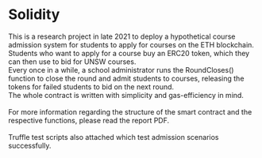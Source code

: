 # Solidity

This is a research project in late 2021 to deploy a hypothetical course admission system for students to apply for courses on the ETH blockchain.<br/>
Students who want to apply for a course buy an ERC20 token, which they can then use to bid for UNSW courses.<br/>
Every once in a while, a school administrator runs the RoundCloses() function to close the round and admit students to courses, releasing the tokens for failed students to bid on the next round.<br/>
The whole contract is written with simplicity and gas-efficiency in mind.<br/><br/>
For more information regarding the structure of the smart contract and the respective functions, please read the report PDF.<br/>
<br/>
Truffle test scripts also attached which test admission scenarios successfully.
